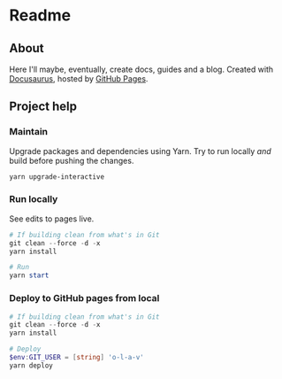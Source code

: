 # Readme

## About

Here I'll maybe, eventually, create docs, guides and a blog. Created with [Docusaurus](https://docusaurus.io/), hosted by [GitHub Pages](https://pages.github.com/).

## Project help

### Maintain

Upgrade packages and dependencies using Yarn. Try to run locally _and_ build before pushing the changes.

```bash
yarn upgrade-interactive
```

### Run locally

See edits to pages live.

```powershell
# If building clean from what's in Git
git clean --force -d -x
yarn install

# Run
yarn start
```

### Deploy to GitHub pages from local

```powershell
# If building clean from what's in Git
git clean --force -d -x
yarn install

# Deploy
$env:GIT_USER = [string] 'o-l-a-v'
yarn deploy
```
